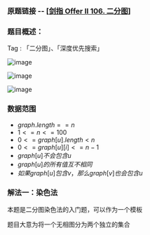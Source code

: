 ### 原题链接 -- [[剑指 Offer II 106. 二分图](https://leetcode.cn/problems/vEAB3K/)]

### 题目概述：
Tag : 「二分图」、「深度优先搜索」

![image](https://user-images.githubusercontent.com/99656524/197371400-2cd9c27a-1316-4970-be05-950179a26e7e.png)

![image](https://user-images.githubusercontent.com/99656524/197371406-a596b1db-a4e9-4821-a9a8-783c73fc3d2d.png)

![image](https://user-images.githubusercontent.com/99656524/197371410-52048674-4c84-41b1-acdd-efe710ad08ad.png)

### 数据范围
* $graph.length == n$
* $1 <= n <= 100$
* $0 <= graph[u].length < n$
* $0 <= graph[u][i] <= n - 1$
* $graph[u] 不会包含 u$
* $graph[u] 的所有值 互不相同$
* $如果 graph[u] 包含 v，那么 graph[v] 也会包含 u$

### 解法一：染色法
本题是二分图染色法的入门题，可以作为一个模板

题目大意为将一个无相图分为两个独立的集合
